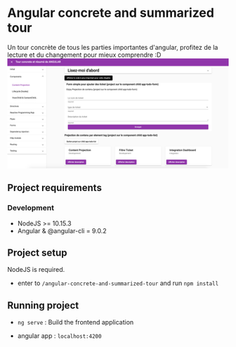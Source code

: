 # Angular concrete and summarized tour 
Un tour concrète de tous les parties importantes d'angular, profitez de la lecture et du changement pour mieux comprendre :D
![alt text](capture.png)
## Project requirements

### Development

-  NodeJS >= 10.15.3
-  Angular & @angular-cli = 9.0.2

## Project setup 

NodeJS is required.

- enter to `/angular-concrete-and-summarized-tour` and run  `npm install`

## Running project

- `ng serve` : Build the frontend application

- angular app : `localhost:4200`




